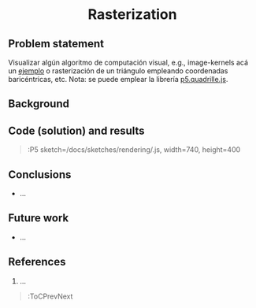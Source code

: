 <div align="center">
  <h1>
    Rasterization
  </h1>
</div>

## Problem statement
Visualizar algún algoritmo de computación visual, e.g., image-kernels acá un [ejemplo](https://setosa.io/ev/image-kernels/) o rasterización de un triángulo empleando coordenadas baricéntricas, etc. Nota: se puede emplear la librería [p5.quadrille.js](https://objetos.github.io/p5.quadrille.js/).

## Background

## Code (solution) and results

> :P5 sketch=/docs/sketches/rendering/.js, width=740, height=400

## Conclusions
+ ...

## Future work
+ ...

## References
1. ...

> :ToCPrevNext